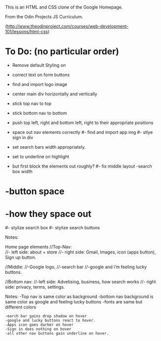 This is an HTML and CSS clone of the Google Homepage.

From the Odin Projects JS Curriculum.

(http://www.theodinproject.com/courses/web-development-101/lessons/html-css)

# To Do: (no particular order)
- Remove default Styling on <a>
- correct text on form buttons
- find and import logo image
- center main div horizontally and vertically
- stick top nav to top
- stick bottom nav to bottom
- push top left, right and bottom left, right to their appropriate positions
- space out nav elements correctly
#- find and import app img
#- stlye sign in div
- set search bars width appropriately.
- set <a> to underline on highlight

- but first block the elements out roughly?
#- fix middle layout
   -search box width
#   -button space
#   -how they space out
#- stylize search box
#- stylize search buttons



Notes:

Home page elements
//Top-Nav:  
//- left side: about + store
//- right side: Gmail, Images, icon (apps button), Sign up button.

//Middle:
//-Google logo,
//-search bar
//-google and i’m feeling lucky buttons.

//Bottom nav:
//-left side: Advetising, business, how search works
//- right side: privacy, terms, settings.

Notes:
	-Top nav is same color as background
	-bottom nav background is same color as google and feeling lucky buttons
	-fonts are same but different colors
	
	-earch bar gains drop shadow on hover
	-google and lucky buttons react to hover.
	-Apps icon goes darker on hover
	-Sign in does nothing on hover
	-all other nav buttons gain underline on hover.